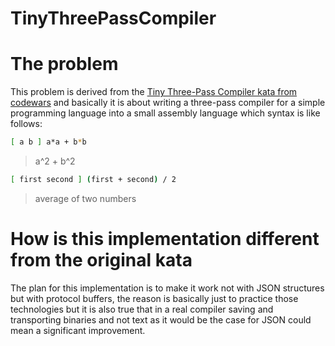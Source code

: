 # TinyThreePassCompiler

# The problem

This problem is derived from the [Tiny Three-Pass Compiler kata from codewars](https://www.codewars.com/kata/5265b0885fda8eac5900093b)
and  basically it is about writing a three-pass compiler for a simple programming
language into a small assembly language which syntax is like follows:

```bash
[ a b ] a*a + b*b
```
> a^2 + b^2

```bash
[ first second ] (first + second) / 2
```
> average of two numbers


# How is this implementation different from the original kata

The plan for this implementation is to make it work not with JSON structures but
with protocol buffers, the reason is basically just to practice those technologies
but it is also true that in a real compiler saving and transporting binaries and
not text as it would be the case for JSON could mean a significant improvement.

